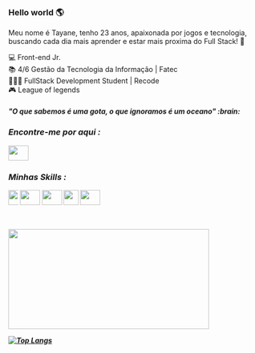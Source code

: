### Hello world :earth_americas:

Meu nome é Tayane, tenho 23 anos, apaixonada por jogos e tecnologia, buscando cada dia mais aprender e estar mais proxima do Full Stack!	:dart:

 :computer: Front-end Jr. <br>
 :books: 4/6 Gestão da Tecnologia da Informação | Fatec<br>
👩🏻‍💻  FullStack Development Student | Recode <br>
 :video_game: League of legends
 <h5><b>"O que sabemos é uma gota, o que ignoramos é um oceano" :brain:<b><h5>
 <h3><b>Encontre-me por aqui :<b></h3>
  <a href="https://www.linkedin.com/in/tayane-souza-61410a1b3/" target="_blank">
 <img align="center" src="https://devicon.dev/devicon.git/icons/linkedin/linkedin-plain.svg" height="30" width="40"> 
 </a>
 
 <h3><b>Minhas Skills : </b></h3>
<img align="center" src="https://image.flaticon.com/icons/png/512/919/919830.png" height="30" width="40" style="max-width:4%;"></img> 
<img align="center" src="https://devicon.dev/devicon.git/icons/bootstrap/bootstrap-plain.svg" height="30" width="40"></img>  
<img align="center" src="https://devicon.dev/devicon.git/icons/javascript/javascript-original.svg" height="30" width="40"></img> 
<img align="center" src="https://devicon.dev/devicon.git/icons/css3/css3-original.svg" "height="30" width="30"></img>
<img align="center" src="https://devicon.dev/devicon.git/icons/html5/html5-original.svg" height="30" width="40"> <br><br></img><br>

<img align="center" src="https://devforum.roblox.com/uploads/default/original/4X/2/7/4/274d40f45b3f56a908c194f494eec2319ca3063b.gif" height="200" width="400"><br>


[![Top Langs](https://github-readme-stats.vercel.app/api/top-langs/?username=thaysouza&layout=compact)](https://github.com/thaysouza/github-readme-stats)


<!--
**thaysouza/thaysouza** is a ✨ _special_ ✨ repository because its `README.md` (this file) appears on your GitHub profile.

Here are some ideas to get you started:

- 🔭 I’m currently working on ...
- 🌱 I’m currently learning ...
- 👯 I’m looking to collaborate on ...
- 🤔 I’m looking for help with ...
- 💬 Ask me about ...
- 📫 How to reach me: ...
- 😄 Pronouns: ...
- ⚡ Fun fact: ...
-->



